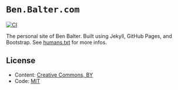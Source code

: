 <!-- markdownlint-disable-next-line MD002 -->

# `Ben.Balter.com`

[![CI](https://github.com/benbalter/benbalter.github.com/actions/workflows/ci.yml/badge.svg)](https://github.com/benbalter/benbalter.github.com/actions/workflows/ci.yml)

The personal site of Ben Balter. Built using Jekyll, GitHub Pages, and Bootstrap. See [humans.txt](https://ben.balter.com/humans.txt) for more infos.

## License

* Content: [Creative Commons, BY](http://creativecommons.org/licenses/by/3.0/)
* Code: [MIT](http://opensource.org/licenses/mit-license.php)
